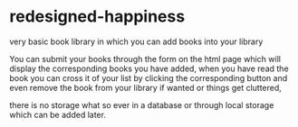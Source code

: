 # redesigned-happiness

very basic book library in which you can add books into your library

You can submit your books through the form on the html page which will display the corresponding books you have added, when you have read the book you can cross it of your list by clicking the corresponding button and even remove the book from your library if wanted or things get cluttered,

there is no storage what so ever in a database or through local storage which can be added later.
